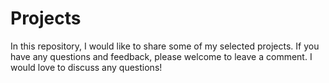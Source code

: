 # Projects
In this repository, I would like to share some of my selected projects. If you have any questions and feedback, please welcome to leave a comment. I would love to discuss any questions!
